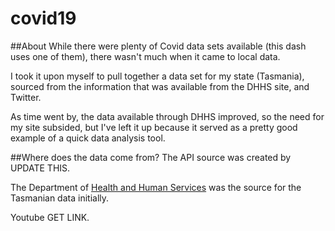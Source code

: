 # covid19

##About
While there were plenty of Covid data sets available (this dash uses one of them), there wasn't much when it came to local data. 

I took it upon myself to pull together a data set for my state (Tasmania), sourced from the information that was available from the DHHS site, and Twitter.

As time went by, the data available through DHHS improved, so the need for my site subsided, but I've left it up because it served as a pretty good example of a quick data analysis tool.

##Where does the data come from?
The API source was created by UPDATE THIS.

The Department of [Health and Human Services](https://www.dhhs.tas.gov.au/news/2020) was the source for the Tasmanian data initially.

Youtube GET LINK.
